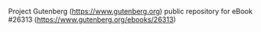 Project Gutenberg (https://www.gutenberg.org) public repository for eBook #26313 (https://www.gutenberg.org/ebooks/26313)
